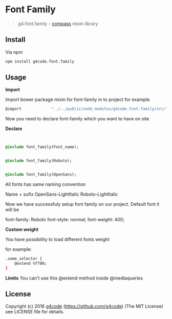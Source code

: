Font Family
======

> g4.font.family - [compass](http://http://compass-style.org/) mixin library

## Install
Via npm

```sh
npm install g4code.font.family
```

## Usage

**Import**

Import bower package mixin for font-family in to project for example

```sh
@import             "../../public/node_modules/g4code.font.family/src/font_family";
```
Now you need to declare font-family which you want to have on site

**Declare**


```sass


@include font_family(Font_name);


@include font_family(Roboto);


@include font_family(OpenSans);


```

All fonts has same naming convention

Name + sufix
OpenSans-LightItalic
Roboto-LightItalic

Now we have successfuly setup font family on our project. Default font it will be

font-family: Roboto
font-style: normal;
font-weight: 400;


**Custom weight**

You have possibility to load different fonts weight

for example:

```sh
.some_selector {
    @extend %f700;
}
```

**Limits**
You can't use this @extend method inside @mediaqueries


## License

Copyright (c) 2016 [g4code](http://http://g4code.com/) (https://github.com/g4code)
(The MIT License) see LICENSE file for details.
